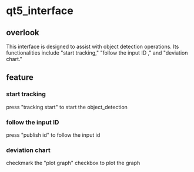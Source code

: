# qt5_interface

## overlook 

This interface is designed to assist with object detection operations. Its functionalities include "start tracking," "follow the input ID ," and "deviation chart."

## feature

### start tracking

press "tracking start" to start the object_detection 

### follow the input ID 

press "publish id" to follow the input id 

### deviation chart

checkmark the "plot graph" checkbox to plot the graph

